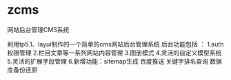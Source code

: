 # zcms
网站后台管理CMS系统

利用tp5.1、layui制作的一个简单的cms网站后台管理系统
后台功能包括 ：
1.auth权限管理
2.栏目文章等一系列网站内容管理
3.图册模式
4.灵活的自定义模型系统
5.灵活的扩展字段管理
6.新增功能：sitemap生成   百度推送   关键字排名查询   数据库备份还原
